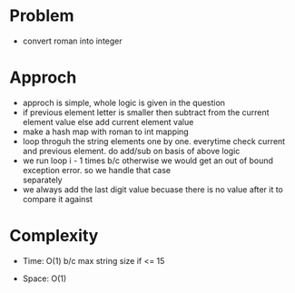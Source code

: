 # Problem
- convert roman into integer

# Approch
- approch is simple, whole logic is given in the question
- if previous element letter is smaller then subtract from the current element value else add current element value
- make a hash map with roman to int mapping
- loop throguh the string elements one by one. everytime check current and previous element. do add/sub on basis of
  above logic
- we run loop i - 1 times b/c otherwise we would get an out of bound exception error. so we handle that case      
  separately
- we always add the last digit value becuase there is no value after it to compare it against  

# Complexity

- Time: O(1) b/c max string size if <= 15

- Space: O(1) 